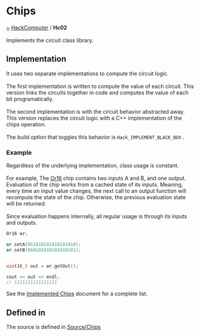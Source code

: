 <a id="chips"></a>
<h1>Chips</h1>
<a id="a01580"></a>
<a href="https://github.com/CharlesCarley/HackComputer#~">~</a>
<a href="index.md#index">HackComputer</a>
<span class="inline-text">/</span>
<span class="bold-text"><b>Hc02</b></span>
<br/>
<br/>
<span class="inline-text">Implements the circuit class library.</span>
<a id="implementation"></a>
<h2>Implementation</h2>
<span class="inline-text">It uses two separate implementations to compute the circuit logic.</span>
<br/>
<br/>
<span class="inline-text">
 The first implementation is written to compute the value of each circuit. This version links the circuits together in code and computes the value of each bit programatically. </span>
<br/>
<br/>
<span class="inline-text">
 The second implementation is with the circuit behavior abstracted away. This version replaces the circuit logic with a C++ implementation of the chips operation. </span>
<br/>
<br/>
<span class="inline-text">
 The build option that toggles this behavior is </span>
<code class="typewriter">Hack_IMPLEMENT_BLACK_BOX</code>
<span class="inline-text">.</span>
<a id="example"></a>
<h3>Example</h3>
<span class="inline-text">Regardless of the underlying implementation, class usage is constant.</span>
<br/>
<br/>
<span class="inline-text">
 For example, The </span>
<a href="a01101.md#or16">Or16</a>
<span class="inline-text"> chip contains two inputs A and B, and one output. Evaluation of the chip works from a cached state of its inputs. Meaning, every time an input value changes, the next call to an output function will recompute the state of the chip. Otherwise, the previous evaluation state will be returned. </span>
<br/>
<br/>
<span class="inline-text">
Since evaluation happens internally, all regular usage is through its inputs and outputs.</span>

```cpp
Or16 or;

or.setA(0b1010101010101010);
or.setB(0b0101010101010101);


uint16_t out = or.getOut();

cout << out << endl;
// 1111111111111111
```
<span class="inline-text">See the </span>
<a href="a01581.md#hc0201">Implemented Chips</a>
<span class="inline-text"> document for a complete list.</span>
<a id="a01580_1hc02defined"></a>
<a id="defined-in"></a>
<h2>Defined in</h2>
<span class="inline-text">The source is defined in </span>
<a href="../../Source/Chips#source-chips">Source/Chips</a>
<br/>
</div>
</div>
</body>
</html>
